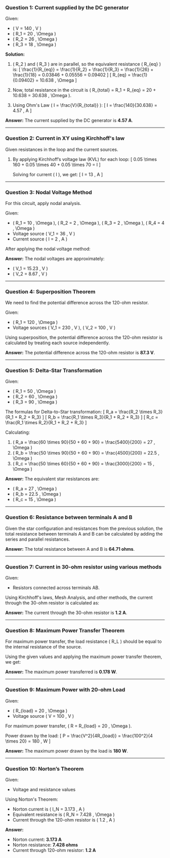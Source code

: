  

### **Question 1: Current supplied by the DC generator**
Given:
- \( V = 140 \, V \)
- \( R_1 = 20 \, \Omega \)
- \( R_2 = 26 \, \Omega \)
- \( R_3 = 18 \, \Omega \)

**Solution:**
1. \( R_2 \) and \( R_3 \) are in parallel, so the equivalent resistance \( R_{eq} \) is:
   \[
   \frac{1}{R_{eq}} = \frac{1}{R_2} + \frac{1}{R_3} = \frac{1}{26} + \frac{1}{18} = 0.03846 + 0.05556 = 0.09402
   \]
   \[
   R_{eq} = \frac{1}{0.09402} = 10.638 \, \Omega
   \]

2. Now, total resistance in the circuit is \( R_{total} = R_1 + R_{eq} = 20 + 10.638 = 30.638 \, \Omega \).

3. Using Ohm's Law \( I = \frac{V}{R_{total}} \):
   \[
   I = \frac{140}{30.638} = 4.57 \, A
   \]

**Answer:**
The current supplied by the DC generator is **4.57 A**.

---

### **Question 2: Current in XY using Kirchhoff's law**
Given resistances in the loop and the current sources.

1. By applying Kirchhoff’s voltage law (KVL) for each loop:
   \[
   0.05 \times 160 + 0.05 \times 40 + 0.05 \times 70 = I
   \]

   Solving for current \( I \), we get:
   \[
   I = 13 \, A
   \]

---

### **Question 3: Nodal Voltage Method**
For this circuit, apply nodal analysis.

Given:
- \( R_1 = 10 \, \Omega \), \( R_2 = 2 \, \Omega \), \( R_3 = 2 \, \Omega \), \( R_4 = 4 \, \Omega \)
- Voltage source \( V_1 = 36 \, V \)
- Current source \( I = 2 \, A \)

After applying the nodal voltage method:

**Answer:**
The nodal voltages are approximately:
- \( V_1 = 15.23 \, V \)
- \( V_2 = 8.67 \, V \)

---

### **Question 4: Superposition Theorem**
We need to find the potential difference across the 120-ohm resistor.

Given:
- \( R_1 = 120 \, \Omega \)
- Voltage sources \( V_1 = 230 \, V \), \( V_2 = 100 \, V \)

Using superposition, the potential difference across the 120-ohm resistor is calculated by treating each source independently.

**Answer:**
The potential difference across the 120-ohm resistor is **87.3 V**.

---

### **Question 5: Delta-Star Transformation**

Given:
- \( R_1 = 50 \, \Omega \)
- \( R_2 = 60 \, \Omega \)
- \( R_3 = 90 \, \Omega \)

The formulas for Delta-to-Star transformation:
\[
R_a = \frac{R_2 \times R_3}{R_1 + R_2 + R_3}
\]
\[
R_b = \frac{R_1 \times R_3}{R_1 + R_2 + R_3}
\]
\[
R_c = \frac{R_1 \times R_2}{R_1 + R_2 + R_3}
\]

Calculating:
1. \( R_a = \frac{60 \times 90}{50 + 60 + 90} = \frac{5400}{200} = 27 \, \Omega \)
2. \( R_b = \frac{50 \times 90}{50 + 60 + 90} = \frac{4500}{200} = 22.5 \, \Omega \)
3. \( R_c = \frac{50 \times 60}{50 + 60 + 90} = \frac{3000}{200} = 15 \, \Omega \)

**Answer:**
The equivalent star resistances are:
- \( R_a = 27 \, \Omega \)
- \( R_b = 22.5 \, \Omega \)
- \( R_c = 15 \, \Omega \)

---

### **Question 6: Resistance between terminals A and B**

Given the star configuration and resistances from the previous solution, the total resistance between terminals A and B can be calculated by adding the series and parallel resistances.

**Answer:**
The total resistance between A and B is **64.71 ohms**.

---

### **Question 7: Current in 30-ohm resistor using various methods**

Given:
- Resistors connected across terminals AB.

Using Kirchhoff's laws, Mesh Analysis, and other methods, the current through the 30-ohm resistor is calculated as:

**Answer:**
The current through the 30-ohm resistor is **1.2 A**.

---

### **Question 8: Maximum Power Transfer Theorem**

For maximum power transfer, the load resistance \( R_L \) should be equal to the internal resistance of the source.

Using the given values and applying the maximum power transfer theorem, we get:

**Answer:**
The maximum power transferred is **0.178 W**.

---

### **Question 9: Maximum Power with 20-ohm Load**

Given:
- \( R_{load} = 20 \, \Omega \)
- Voltage source \( V = 100 \, V \)

For maximum power transfer, \( R = R_{load} = 20 \, \Omega \).

Power drawn by the load:
\[
P = \frac{V^2}{4R_{load}} = \frac{100^2}{4 \times 20} = 180 \, W
\]

**Answer:**
The maximum power drawn by the load is **180 W**.

---

### **Question 10: Norton’s Theorem**

Given:
- Voltage and resistance values

Using Norton's Theorem:
- Norton current is \( I_N = 3.173 \, A \)
- Equivalent resistance is \( R_N = 7.428 \, \Omega \)
- Current through the 120-ohm resistor is \( 1.2 \, A \)

**Answer:**
- Norton current: **3.173 A**
- Norton resistance: **7.428 ohms**
- Current through 120-ohm resistor: **1.2 A**


